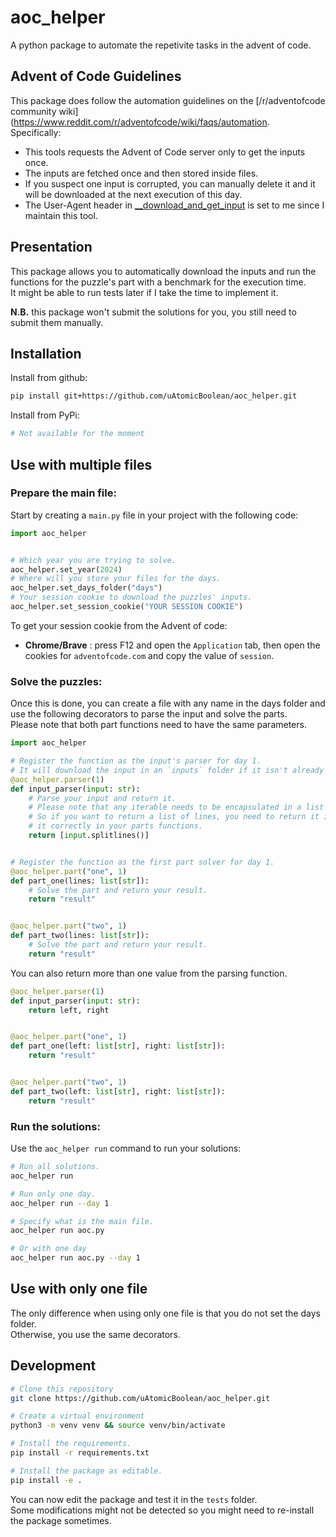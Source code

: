 # aoc_helper
A python package to automate the repetivite tasks in the advent of code.  

## Advent of Code Guidelines
This package does follow the automation guidelines on the [/r/adventofcode community wiki](https://www.reddit.com/r/adventofcode/wiki/faqs/automation.  
Specifically:
- This tools requests the Advent of Code server only to get the inputs once.
- The inputs are fetched once and then stored inside files.
- If you suspect one input is corrupted, you can manually delete it and it will be downloaded at the next execution of this day.
- The User-Agent header in [__download_and_get_input](/src/aoc_helper/utils.py#L30) is set to me since I maintain this tool.

## Presentation
This package allows you to automatically download the inputs and run the functions for the puzzle's part with a benchmark for the execution time.  
It might be able to run tests later if I take the time to implement it.  

**N.B.** this package won't submit the solutions for you, you still need to submit them manually.  

## Installation
Install from github:
```sh
pip install git+https://github.com/uAtomicBoolean/aoc_helper.git
```

Install from PyPi:
```sh
# Not available for the moment
```

## Use with multiple files
### Prepare the main file:  
Start by creating a `main.py` file in your project with the following code:
```python
import aoc_helper


# Which year you are trying to solve.
aoc_helper.set_year(2024)
# Where will you store your files for the days.
aoc_helper.set_days_folder("days")
# Your session cookie to download the puzzles' inputs.
aoc_helper.set_session_cookie("YOUR SESSION COOKIE")
```
To get your session cookie from the Advent of code:
- **Chrome/Brave** : press F12 and open the `Application` tab, then open the cookies for `adventofcode.com` and copy the value of `session`.  

### Solve the puzzles:  
Once this is done, you can create a file with any name in the days folder and use the following decorators to parse the input and solve the parts.  
Please note that both part functions need to have the same parameters.
```python
import aoc_helper

# Register the function as the input's parser for day 1.
# It will download the input in an `inputs` folder if it isn't already done.
@aoc_helper.parser(1)
def input_parser(input: str):
	# Parse your input and return it.
	# Please note that any iterable needs to be encapsulated in a list to avoid an error.
	# So if you want to return a list of lines, you need to return it in a list to receive 
	# it correctly in your parts functions.
	return [input.splitlines()]


# Register the function as the first part solver for day 1.
@aoc_helper.part("one", 1)
def part_one(lines: list[str]):
	# Solve the part and return your result.
	return "result"


@aoc_helper.part("two", 1)
def part_two(lines: list[str]):
	# Solve the part and return your result.
	return "result"
```  

You can also return more than one value from the parsing function.
```python
@aoc_helper.parser(1)
def input_parser(input: str):
	return left, right


@aoc_helper.part("one", 1)
def part_one(left: list[str], right: list[str]):
	return "result"


@aoc_helper.part("two", 1)
def part_two(left: list[str], right: list[str]):
	return "result"
```

### Run the solutions:  
Use the `aoc_helper run` command to run your solutions:
```sh
# Run all solutions.
aoc_helper run

# Run only one day.
aoc_helper run --day 1

# Specify what is the main file.
aoc_helper run aoc.py

# Or with one day
aoc_helper run aoc.py --day 1 
```

## Use with only one file
The only difference when using only one file is that you do not set the days folder.  
Otherwise, you use the same decorators.   

## Development
```sh
# Clone this repository
git clone https://github.com/uAtomicBoolean/aoc_helper.git

# Create a virtual environment
python3 -m venv venv && source venv/bin/activate

# Install the requirements.
pip install -r requirements.txt

# Install the package as editable.
pip install -e .
```  
You can now edit the package and test it in the `tests` folder.  
Some modifications might not be detected so you might need to re-install the package sometimes.  
